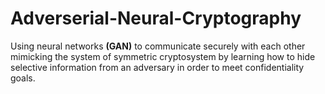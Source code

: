 # Adverserial-Neural-Cryptography
Using neural networks **(GAN)** to communicate securely with each other mimicking the system of symmetric cryptosystem by learning how to hide selective information from an adversary in order to meet confidentiality goals.
